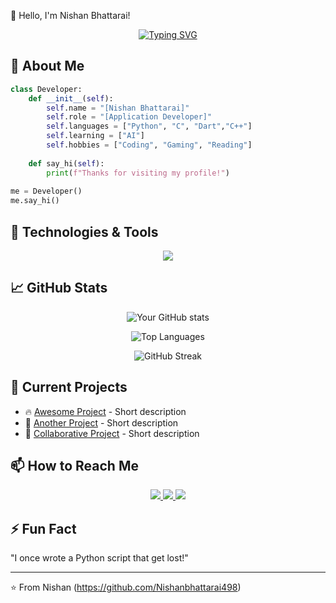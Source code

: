 👋 Hello, I'm Nishan Bhattarai!

<div align="center">
  
[![Typing SVG](https://readme-typing-svg.demolab.com?font=Fira+Code&pause=1000&color=38B2AC&width=435&lines=App+Developer;Computer+Engineer;Tech+Enthusiast)](https://git.io/typing-svg)
  
</div>

## 🚀 About Me

```python
class Developer:
    def __init__(self):
        self.name = "[Nishan Bhattarai]"
        self.role = "[Application Developer]"
        self.languages = ["Python", "C", "Dart","C++"]
        self.learning = ["AI"]
        self.hobbies = ["Coding", "Gaming", "Reading"]
        
    def say_hi(self):
        print(f"Thanks for visiting my profile!")
        
me = Developer()
me.say_hi()
```

## 🔧 Technologies & Tools

<p align="center">
  <img src="https://skillicons.dev/icons?i=python,js,html,css,react,github,flutter,dart,linux,vscode" />
</p>

## 📈 GitHub Stats

<div align="center">
  
![Your GitHub stats](https://github-readme-stats.vercel.app/api?username=Nishanbhattarai498&show_icons=true&theme=radical)
  
![Top Languages](https://github-readme-stats.vercel.app/api/top-langs/?username=Nishanbhattarai498&layout=compact&theme=radical)

![GitHub Streak](https://streak-stats.demolab.com/?user=Nishanbhattarai498&theme=radical)
  
</div>

## 🌱 Current Projects

- 🔥 [Awesome Project](https://github.com/Nishanbhattarai498/PYTHON-2025) - Short description
- 🚀 [Another Project](https://github.com/Nishanbhattarai498/Supabase_proj) - Short description
- 🌟 [Collaborative Project](https://github.com/username/project) - Short description

## 📫 How to Reach Me

<p align="center">
  <a href="mailto:your.nishanbhattarai1234567@gmail.com">
    <img src="https://img.shields.io/badge/Gmail-D14836?style=for-the-badge&logo=gmail&logoColor=white" />
  </a>
  <a href="https://https://linkedin.com/in/nishan-bhattarai-8baa50287">
    <img src="https://img.shields.io/badge/LinkedIn-0077B5?style=for-the-badge&logo=linkedin&logoColor=white" />
  </a>
  <a href="https://twitter.com/yourhandle">
    <img src="https://img.shields.io/badge/Twitter-1DA1F2?style=for-the-badge&logo=twitter&logoColor=white" />
  </a>
</p>

## ⚡ Fun Fact

<!-- Add a fun fact about you -->
"I once wrote a Python script that get lost!"

---

⭐ From Nishan (https://github.com/Nishanbhattarai498)
```
